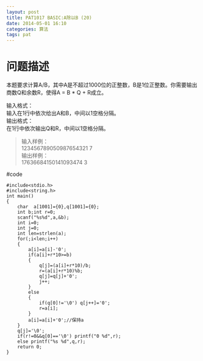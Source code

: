 ```yaml
---
layout: post
title: PAT1017 BASIC:A除以B (20)
date: 2014-05-01 16:10
categories: 算法
tags: pat
---
```


# 问题描述
本题要求计算A/B，其中A是不超过1000位的正整数，B是1位正整数。你需要输出商数Q和余数R，使得A = B * Q + R成立。

输入格式：  
输入在1行中依次给出A和B，中间以1空格分隔。  
输出格式：  
在1行中依次输出Q和R，中间以1空格分隔。

>输入样例：  
123456789050987654321 7  
输出样例：  
17636684150141093474 3

#code
```
#include<stdio.h>
#include<string.h>
int main()
{
	char  a[1001]={0},q[1001]={0};
	int b;int r=0;
	scanf("%s%d",a,&b);
	int i=0;
	int j=0;
	int len=strlen(a);
	for(;i<len;i++)
	{
		a[i]=a[i]-'0';
		if(a[i]+r*10>=b)
		{
			q[j]=(a[i]+r*10)/b;
			r=(a[i]+r*10)%b;
			q[j]=q[j]+'0';
			j++;
		}
		else 
		{
			if(q[0]!='\0') q[j++]='0';
			r=a[i];
		}
		a[i]=a[i]+'0';//保持a
	}
	q[j]='\0';
	if(r!=0&&q[0]=='\0') printf("0 %d",r);
	else printf("%s %d",q,r);	
	return 0;
}
```